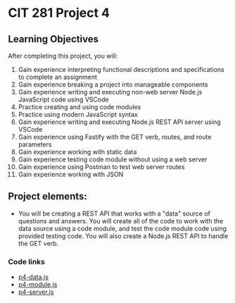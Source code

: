 # CIT 281 Project 4

<h2>Learning Objectives</h2>
After completing this project, you will:
<ol>
  <li>Gain experience interpreting functional descriptions and specifications to complete an assignment</li>
  <li>Gain experience breaking a project into manageable components</li>
  <li>Gain experience writing and executing non-web server Node.js JavaScript code using VSCode</li>
  <li>Practice creating and using code modules</li>
  <li>Practice using modern JavaScript syntax</li>
  <li>Gain experience writing and executing Node.js REST API server using VSCode</li>
  <li>Gain experience using Fastify with the GET verb, routes, and route parameters</li>
  <li>Gain experience working with static data</li>
  <li>Gain experience testing code module without using a web server</li>
  <li>Gain experience using Postman to test web server routes</li>
  <li>Gain experience working with JSON</li>
</ol>


<h2>Project elements:</h2>
<ul>
  <li>You will be creating a REST API that works with a "data" source of questions and answers. You will create all of the code to work with the data source using a code module, and test the code module code using provided testing code. You will also create a Node.js REST API to handle the GET verb.</li>
</ul>

<h3>Code links</h3> 
<ul>
  <li><a href="https://caraleec.github.io/cit281-p4/p4-data.js">p4-data.js</a></li>
  <li><a href="https://caraleec.github.io/cit281-p4/p4-module.js">p4-module.js</a></li>
  <li><a href="https://caraleec.github.io/cit281-p4/p4-server.js">p4-server.js</a></li>
